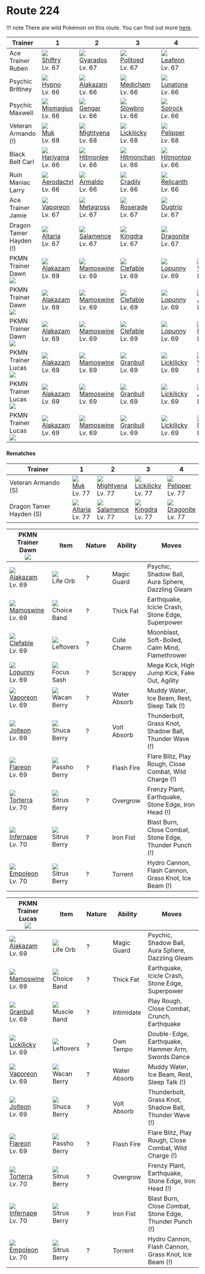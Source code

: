 # Route 224

!!! note
    There are wild Pokémon on this route. You can find out more [here](../../wild_pokemon/route_224/).


Trainer                          | 1                                    | 2                                   | 3                                    | 4                                    | 5                                  | 6                                   | 
---                              | ---                                  | ---                                 | ---                                  | ---                                  | ---                                | ---                                 | 
Ace Trainer Ruben                | ![][275]<br> [Shiftry]<br> Lv. 67    | ![][130]<br> [Gyarados]<br> Lv. 67  | ![][186]<br> [Politoed]<br> Lv. 67   | ![][470]<br> [Leafeon]<br> Lv. 67    | &nbsp;                             | &nbsp;                              | 
Psychic Brittney                 | ![][097]<br> [Hypno]<br> Lv. 66      | ![][065]<br> [Alakazam]<br> Lv. 66  | ![][308]<br> [Medicham]<br> Lv. 66   | ![][337]<br> [Lunatone]<br> Lv. 66   | &nbsp;                             | &nbsp;                              | 
Psychic Maxwell                  | ![][429]<br> [Mismagius]<br> Lv. 66  | ![][094]<br> [Gengar]<br> Lv. 66    | ![][080]<br> [Slowbro]<br> Lv. 66    | ![][338]<br> [Solrock]<br> Lv. 66    | &nbsp;                             | &nbsp;                              | 
Veteran Armando (!)              | ![][089]<br> [Muk]<br> Lv. 68        | ![][262]<br> [Mightyena]<br> Lv. 68 | ![][463]<br> [Lickilicky]<br> Lv. 68 | ![][279]<br> [Pelipper]<br> Lv. 68   | &nbsp;                             | &nbsp;                              | 
Black Belt Carl                  | ![][297]<br> [Hariyama]<br> Lv. 66   | ![][106]<br> [Hitmonlee]<br> Lv. 66 | ![][107]<br> [Hitmonchan]<br> Lv. 66 | ![][237]<br> [Hitmontop]<br> Lv. 66  | &nbsp;                             | &nbsp;                              | 
Ruin Maniac Larry                | ![][142]<br> [Aerodactyl]<br> Lv. 66 | ![][348]<br> [Armaldo]<br> Lv. 66   | ![][346]<br> [Cradily]<br> Lv. 66    | ![][369]<br> [Relicanth]<br> Lv. 66  | &nbsp;                             | &nbsp;                              | 
Ace Trainer Jamie                | ![][134]<br> [Vaporeon]<br> Lv. 67   | ![][376]<br> [Metagross]<br> Lv. 67 | ![][407]<br> [Roserade]<br> Lv. 67   | ![][051]<br> [Dugtrio]<br> Lv. 67    | &nbsp;                             | &nbsp;                              | 
Dragon Tamer Hayden (!)          | ![][334]<br> [Altaria]<br> Lv. 67    | ![][373]<br> [Salamence]<br> Lv. 67 | ![][230]<br> [Kingdra]<br> Lv. 67    | ![][149]<br> [Dragonite]<br> Lv. 67  | &nbsp;                             | &nbsp;                              | 
PKMN Trainer Dawn<br>![][dawn]   | ![][065]<br> [Alakazam]<br> Lv. 69   | ![][473]<br> [Mamoswine]<br> Lv. 69 | ![][036]<br> [Clefable]<br> Lv. 69   | ![][428]<br> [Lopunny]<br> Lv. 69    | ![][134]<br> [Vaporeon]<br> Lv. 69 | ![][389]<br> [Torterra]<br> Lv. 70  | 
PKMN Trainer Dawn<br>![][dawn]   | ![][065]<br> [Alakazam]<br> Lv. 69   | ![][473]<br> [Mamoswine]<br> Lv. 69 | ![][036]<br> [Clefable]<br> Lv. 69   | ![][428]<br> [Lopunny]<br> Lv. 69    | ![][135]<br> [Jolteon]<br> Lv. 69  | ![][392]<br> [Infernape]<br> Lv. 70 | 
PKMN Trainer Dawn<br>![][dawn]   | ![][065]<br> [Alakazam]<br> Lv. 69   | ![][473]<br> [Mamoswine]<br> Lv. 69 | ![][036]<br> [Clefable]<br> Lv. 69   | ![][428]<br> [Lopunny]<br> Lv. 69    | ![][136]<br> [Flareon]<br> Lv. 69  | ![][395]<br> [Empoleon]<br> Lv. 70  | 
PKMN Trainer Lucas<br>![][lucas] | ![][065]<br> [Alakazam]<br> Lv. 69   | ![][473]<br> [Mamoswine]<br> Lv. 69 | ![][210]<br> [Granbull]<br> Lv. 69   | ![][463]<br> [Lickilicky]<br> Lv. 69 | ![][134]<br> [Vaporeon]<br> Lv. 69 | ![][389]<br> [Torterra]<br> Lv. 70  | 
PKMN Trainer Lucas<br>![][lucas] | ![][065]<br> [Alakazam]<br> Lv. 69   | ![][473]<br> [Mamoswine]<br> Lv. 69 | ![][210]<br> [Granbull]<br> Lv. 69   | ![][463]<br> [Lickilicky]<br> Lv. 69 | ![][135]<br> [Jolteon]<br> Lv. 69  | ![][392]<br> [Infernape]<br> Lv. 70 | 
PKMN Trainer Lucas<br>![][lucas] | ![][065]<br> [Alakazam]<br> Lv. 69   | ![][473]<br> [Mamoswine]<br> Lv. 69 | ![][210]<br> [Granbull]<br> Lv. 69   | ![][463]<br> [Lickilicky]<br> Lv. 69 | ![][136]<br> [Flareon]<br> Lv. 69  | ![][395]<br> [Empoleon]<br> Lv. 70  | 

#### Rematches

Trainer                 | 1                                 | 2                                   | 3                                    | 4                                   | 
---                     | ---                               | ---                                 | ---                                  | ---                                 | 
Veteran Armando (S)     | ![][089]<br> [Muk]<br> Lv. 77     | ![][262]<br> [Mightyena]<br> Lv. 77 | ![][463]<br> [Lickilicky]<br> Lv. 77 | ![][279]<br> [Pelipper]<br> Lv. 77  | 
Dragon Tamer Hayden (S) | ![][334]<br> [Altaria]<br> Lv. 77 | ![][373]<br> [Salamence]<br> Lv. 77 | ![][230]<br> [Kingdra]<br> Lv. 77    | ![][149]<br> [Dragonite]<br> Lv. 77 | 

PKMN Trainer Dawn<br>![][dawn]      | Item                               | Nature | Ability      | Moves                                                       | 
---                                 | ---                                | ---    | ---          | ---                                                         | 
![][065]<br> [Alakazam]<br> Lv. 69  | ![][life-orb]<br> Life Orb         | ?      | Magic Guard  | Psychic, Shadow Ball, Aura Sphere, Dazzling Gleam           | 
![][473]<br> [Mamoswine]<br> Lv. 69 | ![][choice-band]<br> Choice Band   | ?      | Thick Fat    | Earthquake, Icicle Crash, Stone Edge, Superpower            | 
![][036]<br> [Clefable]<br> Lv. 69  | ![][leftovers]<br> Leftovers       | ?      | Cute Charm   | Moonblast, Soft-Boiled, Calm Mind, Flamethrower             | 
![][428]<br> [Lopunny]<br> Lv. 69   | ![][focus-sash]<br> Focus Sash     | ?      | Scrappy      | Mega Kick, High Jump Kick, Fake Out, Agility                | 
![][134]<br> [Vaporeon]<br> Lv. 69  | ![][wacan-berry]<br> Wacan Berry   | ?      | Water Absorb | Muddy Water, Ice Beam, Rest, Sleep Talk                 (!) | 
![][135]<br> [Jolteon]<br> Lv. 69   | ![][shuca-berry]<br> Shuca Berry   | ?      | Volt Absorb  | Thunderbolt, Grass Knot, Shadow Ball, Thunder Wave      (!) | 
![][136]<br> [Flareon]<br> Lv. 69   | ![][passho-berry]<br> Passho Berry | ?      | Flash Fire   | Flare Blitz, Play Rough, Close Combat, Wild Charge      (!) | 
![][389]<br> [Torterra]<br> Lv. 70  | ![][sitrus-berry]<br> Sitrus Berry | ?      | Overgrow     | Frenzy Plant, Earthquake, Stone Edge, Iron Head         (!) | 
![][392]<br> [Infernape]<br> Lv. 70 | ![][sitrus-berry]<br> Sitrus Berry | ?      | Iron Fist    | Blast Burn, Close Combat, Stone Edge, Thunder Punch     (!) | 
![][395]<br> [Empoleon]<br> Lv. 70  | ![][sitrus-berry]<br> Sitrus Berry | ?      | Torrent      | Hydro Cannon, Flash Cannon, Grass Knot, Ice Beam        (!) | 

PKMN Trainer Lucas<br>![][lucas]     | Item                               | Nature | Ability      | Moves                                                       | 
---                                  | ---                                | ---    | ---          | ---                                                         | 
![][065]<br> [Alakazam]<br> Lv. 69   | ![][life-orb]<br> Life Orb         | ?      | Magic Guard  | Psychic, Shadow Ball, Aura Sphere, Dazzling Gleam           | 
![][473]<br> [Mamoswine]<br> Lv. 69  | ![][choice-band]<br> Choice Band   | ?      | Thick Fat    | Earthquake, Icicle Crash, Stone Edge, Superpower            | 
![][210]<br> [Granbull]<br> Lv. 69   | ![][muscle-band]<br> Muscle Band   | ?      | Intimidate   | Play Rough, Close Combat, Crunch, Earthquake                | 
![][463]<br> [Lickilicky]<br> Lv. 69 | ![][leftovers]<br> Leftovers       | ?      | Own Tempo    | Double-Edge, Earthquake, Hammer Arm, Swords Dance           | 
![][134]<br> [Vaporeon]<br> Lv. 69   | ![][wacan-berry]<br> Wacan Berry   | ?      | Water Absorb | Muddy Water, Ice Beam, Rest, Sleep Talk                 (!) | 
![][135]<br> [Jolteon]<br> Lv. 69    | ![][shuca-berry]<br> Shuca Berry   | ?      | Volt Absorb  | Thunderbolt, Grass Knot, Shadow Ball, Thunder Wave      (!) | 
![][136]<br> [Flareon]<br> Lv. 69    | ![][passho-berry]<br> Passho Berry | ?      | Flash Fire   | Flare Blitz, Play Rough, Close Combat, Wild Charge      (!) | 
![][389]<br> [Torterra]<br> Lv. 70   | ![][sitrus-berry]<br> Sitrus Berry | ?      | Overgrow     | Frenzy Plant, Earthquake, Stone Edge, Iron Head         (!) | 
![][392]<br> [Infernape]<br> Lv. 70  | ![][sitrus-berry]<br> Sitrus Berry | ?      | Iron Fist    | Blast Burn, Close Combat, Stone Edge, Thunder Punch     (!) | 
![][395]<br> [Empoleon]<br> Lv. 70   | ![][sitrus-berry]<br> Sitrus Berry | ?      | Torrent      | Hydro Cannon, Flash Cannon, Grass Knot, Ice Beam        (!) | 

[Clefable]: ../../pokemon_changes/036/
[Dugtrio]: ../../pokemon_changes/051/
[Alakazam]: ../../pokemon_changes/065/
[Slowbro]: ../../pokemon_changes/080/
[Muk]: ../../pokemon_changes/089/
[Gengar]: ../../pokemon_changes/094/
[Hypno]: ../../pokemon_changes/097/
[Hitmonlee]: ../../pokemon_changes/106/
[Hitmonchan]: ../../pokemon_changes/107/
[Gyarados]: ../../pokemon_changes/130/
[Vaporeon]: ../../pokemon_changes/134/
[Jolteon]: ../../pokemon_changes/135/
[Flareon]: ../../pokemon_changes/136/
[Aerodactyl]: ../../pokemon_changes/142/
[Dragonite]: ../../pokemon_changes/149/
[Politoed]: ../../pokemon_changes/186/
[Granbull]: ../../pokemon_changes/210/
[Kingdra]: ../../pokemon_changes/230/
[Hitmontop]: ../../pokemon_changes/237/
[Mightyena]: ../../pokemon_changes/262/
[Shiftry]: ../../pokemon_changes/275/
[Pelipper]: ../../pokemon_changes/279/
[Hariyama]: ../../pokemon_changes/297/
[Medicham]: ../../pokemon_changes/308/
[Altaria]: ../../pokemon_changes/334/
[Lunatone]: ../../pokemon_changes/337/
[Solrock]: ../../pokemon_changes/338/
[Cradily]: ../../pokemon_changes/346/
[Armaldo]: ../../pokemon_changes/348/
[Relicanth]: ../../pokemon_changes/369/
[Salamence]: ../../pokemon_changes/373/
[Metagross]: ../../pokemon_changes/376/
[Torterra]: ../../pokemon_changes/389/
[Infernape]: ../../pokemon_changes/392/
[Empoleon]: ../../pokemon_changes/395/
[Roserade]: ../../pokemon_changes/407/
[Lopunny]: ../../pokemon_changes/428/
[Mismagius]: ../../pokemon_changes/429/
[Lickilicky]: ../../pokemon_changes/463/
[Leafeon]: ../../pokemon_changes/470/
[Mamoswine]: ../../pokemon_changes/473/
[choice-band]: ../img/items/choice-band.png
[focus-sash]: ../img/items/focus-sash.png
[leftovers]: ../img/items/leftovers.png
[life-orb]: ../img/items/life-orb.png
[muscle-band]: ../img/items/muscle-band.png
[passho-berry]: ../img/items/passho-berry.png
[shuca-berry]: ../img/items/shuca-berry.png
[sitrus-berry]: ../img/items/sitrus-berry.png
[wacan-berry]: ../img/items/wacan-berry.png
[036]: ../img/pokemon/036.png
[051]: ../img/pokemon/051.png
[065]: ../img/pokemon/065.png
[080]: ../img/pokemon/080.png
[089]: ../img/pokemon/089.png
[094]: ../img/pokemon/094.png
[097]: ../img/pokemon/097.png
[106]: ../img/pokemon/106.png
[107]: ../img/pokemon/107.png
[130]: ../img/pokemon/130.png
[134]: ../img/pokemon/134.png
[135]: ../img/pokemon/135.png
[136]: ../img/pokemon/136.png
[142]: ../img/pokemon/142.png
[149]: ../img/pokemon/149.png
[186]: ../img/pokemon/186.png
[210]: ../img/pokemon/210.png
[230]: ../img/pokemon/230.png
[237]: ../img/pokemon/237.png
[262]: ../img/pokemon/262.png
[275]: ../img/pokemon/275.png
[279]: ../img/pokemon/279.png
[297]: ../img/pokemon/297.png
[308]: ../img/pokemon/308.png
[334]: ../img/pokemon/334.png
[337]: ../img/pokemon/337.png
[338]: ../img/pokemon/338.png
[346]: ../img/pokemon/346.png
[348]: ../img/pokemon/348.png
[369]: ../img/pokemon/369.png
[373]: ../img/pokemon/373.png
[376]: ../img/pokemon/376.png
[389]: ../img/pokemon/389.png
[392]: ../img/pokemon/392.png
[395]: ../img/pokemon/395.png
[407]: ../img/pokemon/407.png
[428]: ../img/pokemon/428.png
[429]: ../img/pokemon/429.png
[463]: ../img/pokemon/463.png
[470]: ../img/pokemon/470.png
[473]: ../img/pokemon/473.png
[lucas]: ../img/trainer/lucas.png
[dawn]: ../img/trainer/dawn.png
